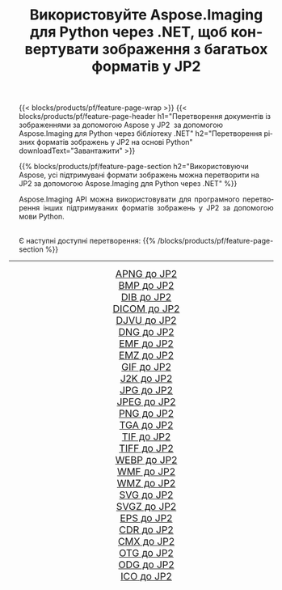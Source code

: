 ﻿---
title: Використовуйте Aspose.Imaging для Python через .NET, щоб конвертувати зображення з багатьох форматів у JP2 
weight: 3920
url: /uk/python-net/conversion/to/jp2 
lang: uk
langdirlevel: 2
locales: zh-hans,ja,it,ru,de,es,fr,nl,id,lt,pl,pt,vi,tr,ko,zh-hant,ar,hi,th,sv,cs,uk,he
description: Ви можете використовувати Aspose.Imaging для Python через бібліотеку .NET для перетворення різноманітних форматів у JP2
---

{{< blocks/products/pf/feature-page-wrap >}}
{{< blocks/products/pf/feature-page-header h1="Перетворення документів із зображеннями за допомогою Aspose у JP2  за допомогою Aspose.Imaging для Python через бібліотеку .NET" h2="Перетворення різних форматів зображень у JP2 на основі Python" downloadText="Завантажити" >}}


{{% blocks/products/pf/feature-page-section  h2="Використовуючи Aspose, усі підтримувані формати зображень можна перетворити на JP2 за допомогою Aspose.Imaging для Python через .NET" %}}
<p align=justify>Aspose.Imaging API можна використовувати для програмного перетворення інших підтримуваних форматів зображень у JP2 за допомогою мови Python.</p>
<br/>
Є наступні доступні перетворення:
{{% /blocks/products/pf/feature-page-section %}}
<div class="container-fluid productfamilypage bg-gray">
    <div class="convertypes bg-gray agp-content section">
        <div class="container">
		<hr style="margin-left:-20px;"/>
		<div class="row other-converters" style="gap: 10px;font-size: 19px;text-align:center;">
		    <div class='col-md-2 other-converter remove-lp remove-rp'><a href="/imaging/uk/python-net/conversion/apng-to-jp2" style="padding:15px;">APNG до JP2</a></div>
<div class='col-md-2 other-converter remove-lp remove-rp'><a href="/imaging/uk/python-net/conversion/bmp-to-jp2" style="padding:15px;">BMP до JP2</a></div>
<div class='col-md-2 other-converter remove-lp remove-rp'><a href="/imaging/uk/python-net/conversion/dib-to-jp2" style="padding:15px;">DIB до JP2</a></div>
<div class='col-md-2 other-converter remove-lp remove-rp'><a href="/imaging/uk/python-net/conversion/dicom-to-jp2" style="padding:15px;">DICOM до JP2</a></div>
<div class='col-md-2 other-converter remove-lp remove-rp'><a href="/imaging/uk/python-net/conversion/djvu-to-jp2" style="padding:15px;">DJVU до JP2</a></div>
<div class='col-md-2 other-converter remove-lp remove-rp'><a href="/imaging/uk/python-net/conversion/dng-to-jp2" style="padding:15px;">DNG до JP2</a></div>
<div class='col-md-2 other-converter remove-lp remove-rp'><a href="/imaging/uk/python-net/conversion/emf-to-jp2" style="padding:15px;">EMF до JP2</a></div>
<div class='col-md-2 other-converter remove-lp remove-rp'><a href="/imaging/uk/python-net/conversion/emz-to-jp2" style="padding:15px;">EMZ до JP2</a></div>
<div class='col-md-2 other-converter remove-lp remove-rp'><a href="/imaging/uk/python-net/conversion/gif-to-jp2" style="padding:15px;">GIF до JP2</a></div>
<div class='col-md-2 other-converter remove-lp remove-rp'><a href="/imaging/uk/python-net/conversion/j2k-to-jp2" style="padding:15px;">J2K до JP2</a></div>
<div class='col-md-2 other-converter remove-lp remove-rp'><a href="/imaging/uk/python-net/conversion/jpg-to-jp2" style="padding:15px;">JPG до JP2</a></div>
<div class='col-md-2 other-converter remove-lp remove-rp'><a href="/imaging/uk/python-net/conversion/jpeg-to-jp2" style="padding:15px;">JPEG до JP2</a></div>
<div class='col-md-2 other-converter remove-lp remove-rp'><a href="/imaging/uk/python-net/conversion/png-to-jp2" style="padding:15px;">PNG до JP2</a></div>
<div class='col-md-2 other-converter remove-lp remove-rp'><a href="/imaging/uk/python-net/conversion/tga-to-jp2" style="padding:15px;">TGA до JP2</a></div>
<div class='col-md-2 other-converter remove-lp remove-rp'><a href="/imaging/uk/python-net/conversion/tif-to-jp2" style="padding:15px;">TIF до JP2</a></div>
<div class='col-md-2 other-converter remove-lp remove-rp'><a href="/imaging/uk/python-net/conversion/tiff-to-jp2" style="padding:15px;">TIFF до JP2</a></div>
<div class='col-md-2 other-converter remove-lp remove-rp'><a href="/imaging/uk/python-net/conversion/webp-to-jp2" style="padding:15px;">WEBP до JP2</a></div>
<div class='col-md-2 other-converter remove-lp remove-rp'><a href="/imaging/uk/python-net/conversion/wmf-to-jp2" style="padding:15px;">WMF до JP2</a></div>
<div class='col-md-2 other-converter remove-lp remove-rp'><a href="/imaging/uk/python-net/conversion/wmz-to-jp2" style="padding:15px;">WMZ до JP2</a></div>
<div class='col-md-2 other-converter remove-lp remove-rp'><a href="/imaging/uk/python-net/conversion/svg-to-jp2" style="padding:15px;">SVG до JP2</a></div>
<div class='col-md-2 other-converter remove-lp remove-rp'><a href="/imaging/uk/python-net/conversion/svgz-to-jp2" style="padding:15px;">SVGZ до JP2</a></div>
<div class='col-md-2 other-converter remove-lp remove-rp'><a href="/imaging/uk/python-net/conversion/eps-to-jp2" style="padding:15px;">EPS до JP2</a></div>
<div class='col-md-2 other-converter remove-lp remove-rp'><a href="/imaging/uk/python-net/conversion/cdr-to-jp2" style="padding:15px;">CDR до JP2</a></div>
<div class='col-md-2 other-converter remove-lp remove-rp'><a href="/imaging/uk/python-net/conversion/cmx-to-jp2" style="padding:15px;">CMX до JP2</a></div>
<div class='col-md-2 other-converter remove-lp remove-rp'><a href="/imaging/uk/python-net/conversion/otg-to-jp2" style="padding:15px;">OTG до JP2</a></div>
<div class='col-md-2 other-converter remove-lp remove-rp'><a href="/imaging/uk/python-net/conversion/odg-to-jp2" style="padding:15px;">ODG до JP2</a></div>
<div class='col-md-2 other-converter remove-lp remove-rp'><a href="/imaging/uk/python-net/conversion/ico-to-jp2" style="padding:15px;">ICO до JP2</a></div>
                </div>
        </div>
    </div>
</div>
<br/>


